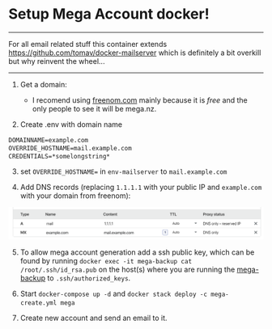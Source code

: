 # Setup Mega Account docker!
____
For all email related stuff this container extends https://github.com/tomav/docker-mailserver which is definitely a bit overkill but why reinvent the wheel...
____

1. Get a domain:
    - I recomend using [freenom.com](https://www.freenom.com/en/index.html?lang=en) mainly because it is _free_ and the only people to see it will be mega.nz.

2. Create .env with domain name
```
DOMAINNAME=example.com
OVERRIDE_HOSTNAME=mail.example.com
CREDENTIALS=*somelongstring*
```

3. set `OVERRIDE_HOSTNAME=` in `env-mailserver` to `mail.example.com`


4. Add DNS records (replacing `1.1.1.1` with your public IP and `example.com` with your domain from freenom):

![cloudflare](images/cloudflare.png)

5. To allow mega account generation add a ssh public key, which can be found by running `docker exec -it mega-backup cat /root/.ssh/id_rsa.pub` on the host(s) where you are running the [mega-backup](https://github.com/maxisme/mega-backup) to `.ssh/authorized_keys`.

6. Start `docker-compose up -d` and `docker stack deploy -c mega-create.yml mega`

7. Create new account and send an email to it.